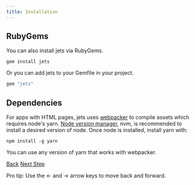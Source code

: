 ```yaml
---
title: Installation
---
```


## RubyGems

You can also install jets via RubyGems.

    gem install jets

Or you can add jets to your Gemfile in your project.

```ruby
gem "jets"
```

## Dependencies

For apps with HTML pages, jets uses [webpacker](https://github.com/rails/webpacker) to compile assets which requires node's yarn.  [Node version manager](https://github.com/creationix/nvm), nvm, is recommended to install a desired version of node. Once node is installed, install yarn with:

    npm install -g yarn

You can use any version of yarn that works with webpacker.

<a id="prev" class="btn btn-basic" href="{% link _docs/jobs.md %}">Back</a>
<a id="next" class="btn btn-primary" href="{% link _docs/structure.md %}">Next Step</a>
<p class="keyboard-tip">Pro tip: Use the <- and -> arrow keys to move back and forward.</p>
